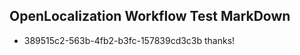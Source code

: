## OpenLocalization Workflow Test MarkDown
* 389515c2-563b-4fb2-b3fc-157839cd3c3b 
thanks!<!--HONumber=Mar16_HO2-->
